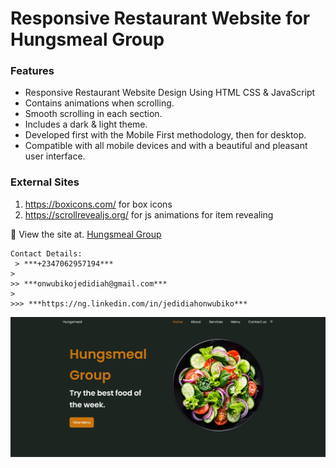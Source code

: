 # Responsive Restaurant Website for Hungsmeal Group

### Features

- Responsive Restaurant Website Design Using HTML CSS & JavaScript
- Contains animations when scrolling.
- Smooth scrolling in each section.
- Includes a dark & light theme.
- Developed first with the Mobile First methodology, then for desktop.
- Compatible with all mobile devices and with a beautiful and pleasant user interface.

### External Sites
1. https://boxicons.com/ for box icons
2. https://scrollrevealjs.org/ for js animations for item revealing

💙 View the site at. [Hungsmeal Group](https://jedidiah-solomon.github.io/Hungsmeal-Resturant-Website--Solomon/)

```
Contact Details:
 > ***+2347062957194*** 
> 
>> ***onwubikojedidiah@gmail.com***
>
>>> ***https://ng.linkedin.com/in/jedidiahonwubiko***
```


![preview img](/preview.png)
